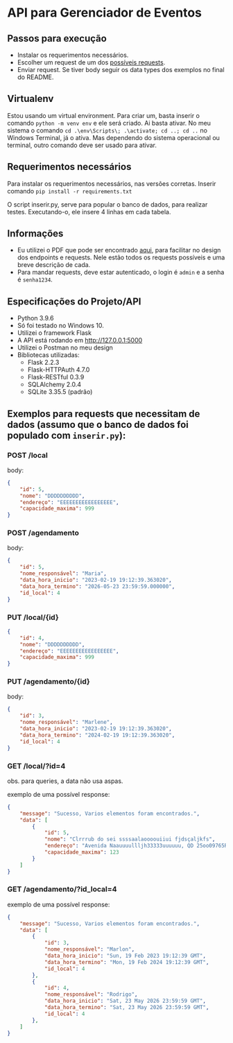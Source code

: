 # API para Gerenciador de Eventos

## Passos para execução
- Instalar os requerimentos necessários.
- Escolher um request de um dos [possíveis requests](Descri%C3%A7%C3%A3o_requests.pdf).
- Enviar request. Se tiver body seguir os data types dos exemplos no final do README.

## Virtualenv
Estou usando um virtual environment. Para criar um, basta inserir o comando `python -m venv env` e ele será criado.
Ai basta ativar. No meu sistema o comando `cd .\env\Scripts\; .\activate; cd ..; cd ..` no Windows Terminal, já o ativa. Mas dependendo do sistema operacional ou terminal, outro comando deve ser usado para ativar.

## Requerimentos necessários
Para instalar os requerimentos necessários, nas versões corretas. Inserir comando `pip install -r requirements.txt`

O script inserir.py, serve para popular o banco de dados, para realizar testes. Executando-o, ele insere 4 linhas em cada tabela.

## Informações
- Eu utilizei o PDF que pode ser encontrado [aqui](Descri%C3%A7%C3%A3o_requests.pdf), para facilitar no design dos endpoints e requests. Nele estão todos os requests possíveis e uma breve descrição de cada.
- Para mandar requests, deve estar autenticado, o login é `admin` e a senha é `senha1234`.

## Especificações do Projeto/API
- Python 3.9.6
- Só foi testado no Windows 10.
- Utilizei o framework Flask
- A API está rodando em http://127.0.0.1:5000
- Utilizei o Postman no meu design
- Bibliotecas utilizadas:
    - Flask 2.2.3
    - Flask-HTTPAuth 4.7.0
    - Flask-RESTful 0.3.9
    - SQLAlchemy 2.0.4
    - SQLite 3.35.5 (padrão)


## Exemplos para requests que necessitam de dados (assumo que o banco de dados foi populado com `inserir.py`):

### POST /local
body:
```json
{
    "id": 5,
    "nome": "DDDDDDDDDD",
    "endereço": "EEEEEEEEEEEEEEEEE",
    "capacidade_maxima": 999
}
```

### POST /agendamento
body:
```json
{
    "id": 5,
    "nome_responsável": "Maria",
    "data_hora_inicio": "2023-02-19 19:12:39.363020",
    "data_hora_termino": "2026-05-23 23:59:59.000000",
    "id_local": 4
}
```

### PUT /local/{id}
```json
{
    "id": 4,
    "nome": "DDDDDDDDDD",
    "endereço": "EEEEEEEEEEEEEEEEE",
    "capacidade_maxima": 999
}
```

### PUT /agendamento/{id}
body:
```json
{
    "id": 3,
    "nome_responsável": "Marlene",
    "data_hora_inicio": "2023-02-19 19:12:39.363020",
    "data_hora_termino": "2024-02-19 19:12:39.363020",
    "id_local": 4
}
```

### GET /local/?id=4

obs. para queries, a data não usa aspas.

exemplo de uma possível response:
```json
{
    "message": "Sucesso, Varios elementos foram encontrados.",
    "data": [
        {
            "id": 5,
            "nome": "Clrrrub do sei ssssaalaoooouiiui fjdsçaljkfs",
            "endereço": "Avenida Naauuuullljh33333uuuuuu, QD 25oo09765Rua da Amizade",
            "capacidade_maxima": 123
        }
    ]
}
```

### GET /agendamento/?id_local=4

exemplo de uma possível response:
```json
{
    "message": "Sucesso, Varios elementos foram encontrados.",
    "data": [
        {
            "id": 3,
            "nome_responsável": "Marlon",
            "data_hora_inicio": "Sun, 19 Feb 2023 19:12:39 GMT",
            "data_hora_termino": "Mon, 19 Feb 2024 19:12:39 GMT",
            "id_local": 4
        },
        {
            "id": 4,
            "nome_responsável": "Rodrigo",
            "data_hora_inicio": "Sat, 23 May 2026 23:59:59 GMT",
            "data_hora_termino": "Sat, 23 May 2026 23:59:59 GMT",
            "id_local": 4
        },
    ]
}
```